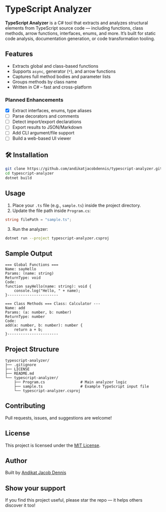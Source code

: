 # TypeScript Analyzer

**TypeScript Analyzer** is a C# tool that extracts and analyzes structural elements from TypeScript source code — including functions, class methods, arrow functions, interfaces, enums, and more. It’s built for static code analysis, documentation generation, or code transformation tooling.

## Features

- Extracts global and class-based functions
- Supports `async`, generator (`*`), and arrow functions
- Captures full method bodies and parameter lists
- Groups methods by class name
- Written in C# – fast and cross-platform

### Planned Enhancements

- [x] Extract interfaces, enums, type aliases
- [ ] Parse decorators and comments
- [ ] Detect import/export declarations
- [ ] Export results to JSON/Markdown
- [ ] Add CLI argument/file support
- [ ] Build a web-based UI viewer

## 🛠 Installation

```bash
git clone https://github.com/andikatjacobdennis/typescript-analyzer.git
cd typescript-analyzer
dotnet build
```

## Usage

1. Place your `.ts` file (e.g., `sample.ts`) inside the project directory.
2. Update the file path inside `Program.cs`:

```csharp
string filePath = "sample.ts";
```

3. Run the analyzer:

```bash
dotnet run --project typescript-analyzer.csproj
```

## Sample Output

```
=== Global Functions ===
Name: sayHello
Params: (name: string)
ReturnType: void
Code:
function sayHello(name: string): void {
    console.log("Hello, " + name);
}-----------------------

=== Class Methods === Class: Calculator ---
Name: add
Params: (a: number, b: number)
ReturnType: number
Code:
add(a: number, b: number): number {
    return a + b;
}-----------------------
```

## Project Structure

```
typescript-analyzer/
├── .gitignore
├── LICENSE
├── README.md
└── typescript-analyzer/
    ├── Program.cs                # Main analyzer logic
    ├── sample.ts                 # Example TypeScript input file
    └── typescript-analyzer.csproj
```

## Contributing

Pull requests, issues, and suggestions are welcome!

## License

This project is licensed under the [MIT License](LICENSE).

## Author

Built by [Andikat Jacob Dennis](https://github.com/andikatjacobdennis)

## Show your support

If you find this project useful, please star the repo — it helps others discover it too!
